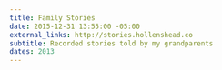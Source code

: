 ```yaml
---
title: Family Stories
date: 2015-12-31 13:55:00 -05:00
external_links: http://stories.hollenshead.co
subtitle: Recorded stories told by my grandparents
dates: 2013
---
```


